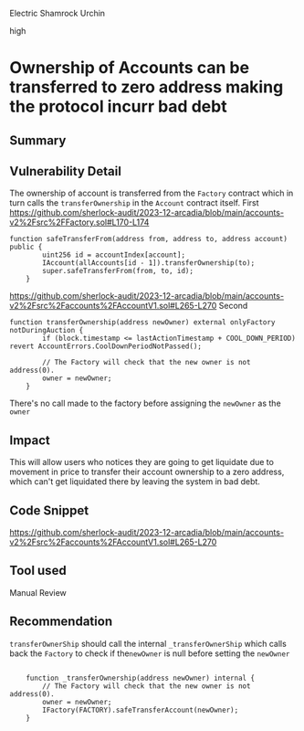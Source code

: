Electric Shamrock Urchin

high

# Ownership of Accounts can be transferred to zero address making the protocol incurr bad debt

## Summary

## Vulnerability Detail
The ownership of account is transferred from the `Factory` contract which in turn calls the `transferOwnership` in the `Account` contract itself.
First
https://github.com/sherlock-audit/2023-12-arcadia/blob/main/accounts-v2%2Fsrc%2FFactory.sol#L170-L174
```solidity
function safeTransferFrom(address from, address to, address account) public {
        uint256 id = accountIndex[account];
        IAccount(allAccounts[id - 1]).transferOwnership(to);
        super.safeTransferFrom(from, to, id);
    }
```
https://github.com/sherlock-audit/2023-12-arcadia/blob/main/accounts-v2%2Fsrc%2Faccounts%2FAccountV1.sol#L265-L270
Second 
```solidity
function transferOwnership(address newOwner) external onlyFactory notDuringAuction {
        if (block.timestamp <= lastActionTimestamp + COOL_DOWN_PERIOD) revert AccountErrors.CoolDownPeriodNotPassed();

        // The Factory will check that the new owner is not address(0).
        owner = newOwner;
    }
```
There's no call made to the factory before assigning the `newOwner` as the `owner`
## Impact
This will allow users who notices they are going to get liquidate due to movement in price to transfer their account ownership to a zero address, which can't get liquidated there by leaving the system in bad debt.
## Code Snippet
https://github.com/sherlock-audit/2023-12-arcadia/blob/main/accounts-v2%2Fsrc%2Faccounts%2FAccountV1.sol#L265-L270
## Tool used

Manual Review

## Recommendation
`transferOwnerShip` should call the internal `_transferOwnerShip` which calls back the `Factory` to check if the`newOwner` is null before setting the `newOwner` 

```solidity

    function _transferOwnership(address newOwner) internal {
        // The Factory will check that the new owner is not address(0).
        owner = newOwner;
        IFactory(FACTORY).safeTransferAccount(newOwner);
    }
```


